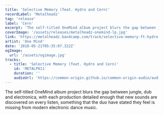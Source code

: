 ```yaml
---
title: 'Selective Memory (feat. Hydro and Cern)'
recordLabel: 'Metalheadz'
tag: 'release'
label: 'Cern'
excerpt: 'The self-titled OneMind album project blurs the gap between jungle, dub and electronica, with each production detailed enough that new sounds are discovered on every listen, something that the duo have stated they feel is missing from modern electronic dance music.'
coverImage: '/assets/releases/metalheadz-onemind-lp.jpg'
link: 'https://metalheadz.bandcamp.com/track/selective-memory-ft-hydro-and-cern'
artist: 'One Mind'
date: '2018-05-21T05:35:07.322Z'
ogImage:
  url: '/assets/ogimage.jpg'
tracks: 
  - title: 'Selective Memory (feat. Hydro and Cern)'
    id: 'METALP011'
    duration: ''
    audioUrl: 'https://common-origin.github.io/common-origin-audio/audio-files/METALP011/selective-memory.mp3'
---
```


The self-titled OneMind album project blurs the gap between jungle, dub and electronica, with each production detailed enough that new sounds are discovered on every listen, something that the duo have stated they feel is missing from modern electronic dance music.